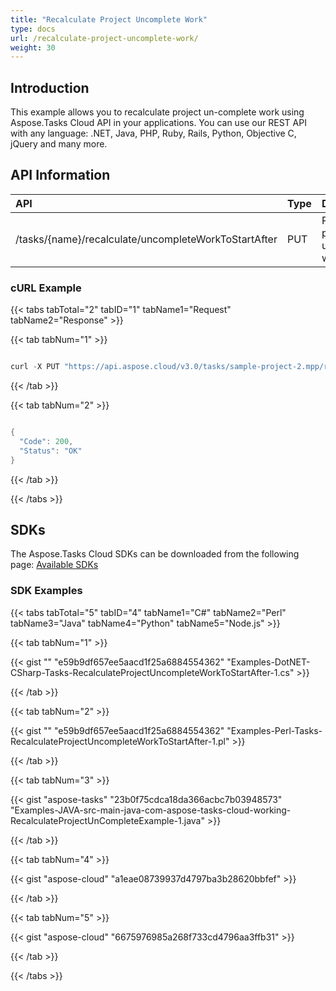 ```yaml
---
title: "Recalculate Project Uncomplete Work"
type: docs
url: /recalculate-project-uncomplete-work/
weight: 30
---
```


## **Introduction**
This example allows you to recalculate project un-complete work using Aspose.Tasks Cloud API in your applications. You can use our REST API with any language: .NET, Java, PHP, Ruby, Rails, Python, Objective C, jQuery and many more.
## **API Information**

|**API**|**Type**|**Description**|**Resource Link**|
| :- | :- | :- | :- |
|/tasks/{name}/recalculate/uncompleteWorkToStartAfter|PUT|Recalculate project uncomplete work|[PutRecalculateProjectUncompleteWorkToStartAfter](https://apireference.aspose.cloud/tasks/#/TasksRecalculate/PutRecalculateProjectUncompleteWorkToStartAfter)|
### **cURL Example**
{{< tabs tabTotal="2" tabID="1" tabName1="Request" tabName2="Response" >}}

{{< tab tabNum="1" >}}

```java

curl -X PUT "https://api.aspose.cloud/v3.0/tasks/sample-project-2.mpp/recalculate/uncompleteWorkToStartAfter" -H "accept: application/json" -H "Content-Type: application/json" -H "x-aspose-client: Containerize.Swagger" -d "2020-09-19T12:28:14.687Z"

```

{{< /tab >}}

{{< tab tabNum="2" >}}

```java

{
  "Code": 200,
  "Status": "OK"
}

```

{{< /tab >}}

{{< /tabs >}}
## **SDKs**
The Aspose.Tasks Cloud SDKs can be downloaded from the following page: [Available SDKs](/tasks/available-sdks/)
### **SDK Examples**
{{< tabs tabTotal="5" tabID="4" tabName1="C#" tabName2="Perl" tabName3="Java" tabName4="Python" tabName5="Node.js" >}}

{{< tab tabNum="1" >}}

{{< gist "" "e59b9df657ee5aacd1f25a6884554362" "Examples-DotNET-CSharp-Tasks-RecalculateProjectUncompleteWorkToStartAfter-1.cs" >}}

{{< /tab >}}

{{< tab tabNum="2" >}}

{{< gist "" "e59b9df657ee5aacd1f25a6884554362" "Examples-Perl-Tasks-RecalculateProjectUncompleteWorkToStartAfter-1.pl" >}}

{{< /tab >}}

{{< tab tabNum="3" >}}

{{< gist "aspose-tasks" "23b0f75cdca18da366acbc7b03948573" "Examples-JAVA-src-main-java-com-aspose-tasks-cloud-working-RecalculateProjectUnCompleteExample-1.java" >}}

{{< /tab >}}

{{< tab tabNum="4" >}}

{{< gist "aspose-cloud" "a1eae08739937d4797ba3b28620bbfef" >}}

{{< /tab >}}

{{< tab tabNum="5" >}}

{{< gist "aspose-cloud" "6675976985a268f733cd4796aa3ffb31" >}}

{{< /tab >}}

{{< /tabs >}}
